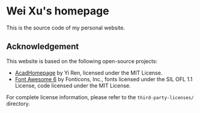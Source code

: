 # Wei Xu's homepage

This is the source code of my personal website.

## Acknowledgement

This website is based on the following open-source projects:

- [AcadHomepage](https://github.com/RayeRen/acad-homepage.github.io) by Yi Ren, licensed under the MIT License.
- [Font Awesome 6](https://fontawesome.com/) by Fonticons, Inc., fonts licensed under the SIL OFL 1.1 License, code licensed under the MIT License.

For complete license information, please refer to the `third-party-licenses/` directory.